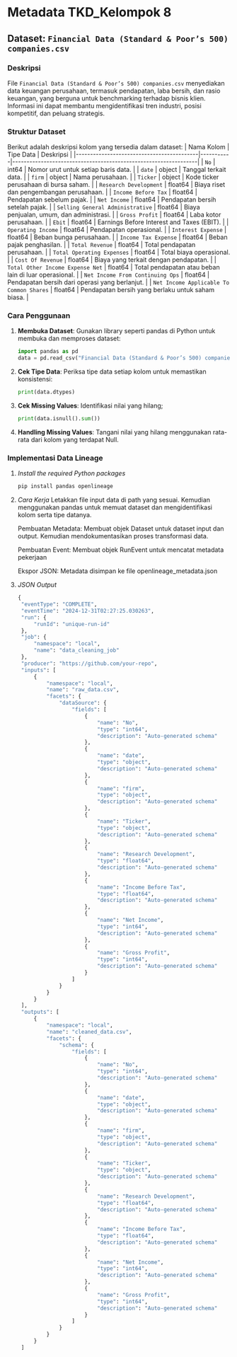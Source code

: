 # Metadata TKD_Kelompok 8

## Dataset: `Financial Data (Standard & Poor’s 500) companies.csv`

### Deskripsi
File `Financial Data (Standard & Poor’s 500) companies.csv` menyediakan data keuangan perusahaan, termasuk pendapatan, laba bersih, dan rasio keuangan, yang berguna untuk benchmarking terhadap bisnis klien. Informasi ini dapat membantu mengidentifikasi tren industri, posisi kompetitif, dan peluang strategis. 

### Struktur Dataset
Berikut adalah deskripsi kolom yang tersedia dalam dataset:
| Nama Kolom                                | Tipe Data | Deskripsi                                                       |
|-------------------------------------------|-----------|-----------------------------------------------------------------|
| `No`                                      | int64     | Nomor urut untuk setiap baris data.                             |
| `date`                                    | object    | Tanggal terkait data.                                           |
| `firm`                                    | object    | Nama perusahaan.                                                |
| `Ticker`                                  | object    | Kode ticker perusahaan di bursa saham.                          |
| `Research Development`                    | float64   | Biaya riset dan pengembangan perusahaan.                        |
| `Income Before Tax`                       | float64   | Pendapatan sebelum pajak.                                       |
| `Net Income`                              | float64   | Pendapatan bersih setelah pajak.                                |
| `Selling General Administrative`          | float64   | Biaya penjualan, umum, dan administrasi.                        |
| `Gross Profit`                            | float64   | Laba kotor perusahaan.                                          |
| `Ebit`                                    | float64   | Earnings Before Interest and Taxes (EBIT).                      |
| `Operating Income`                        | float64   | Pendapatan operasional.                                         |
| `Interest Expense`                        | float64   | Beban bunga perusahaan.                                         |
| `Income Tax Expense`                      | float64   | Beban pajak penghasilan.                                        |
| `Total Revenue`                           | float64   | Total pendapatan perusahaan.                                    |
| `Total Operating Expenses`                | float64   | Total biaya operasional.                                        |
| `Cost Of Revenue`                         | float64   | Biaya yang terkait dengan pendapatan.                           |
| `Total Other Income Expense Net`          | float64   | Total pendapatan atau beban lain di luar operasional.           |
| `Net Income From Continuing Ops`          | float64   | Pendapatan bersih dari operasi yang berlanjut.                  |
| `Net Income Applicable To Common Shares`  | float64   | Pendapatan bersih yang berlaku untuk saham biasa.               |


### Cara Penggunaan
1. **Membuka Dataset**:
   Gunakan library seperti pandas di Python untuk membuka dan memproses dataset:
      ```python
   import pandas as pd
   data = pd.read_csv("Financial Data (Standard & Poor’s 500) companies.csv")
      
2. **Cek Tipe Data**:
   Periksa tipe data setiap kolom untuk memastikan konsistensi:
   ```python
   print(data.dtypes)
   
4. **Cek Missing Values**:
   Identifikasi nilai yang hilang;
   ```python
   print(data.isnull().sum())
   
6. **Handling Missing Values**:
   Tangani nilai yang hilang menggunakan rata-rata dari kolom yang terdapat Null.

### Implementasi Data Lineage
1. *Install the required Python packages*
   ```python
   pip install pandas openlineage

2. *Cara Kerja*
   Letakkan file input data di path yang sesuai. Kemudian menggunakan pandas untuk memuat dataset dan mengidentifikasi kolom serta tipe datanya.
   
   Pembuatan Metadata: Membuat objek Dataset untuk dataset input dan output. Kemudian mendokumentasikan proses transformasi data.
   
   Pembuatan Event: Membuat objek RunEvent untuk mencatat metadata pekerjaan

   Ekspor JSON: Metadata disimpan ke file openlineage_metadata.json

3. *JSON Output*
   ```python
   {
    "eventType": "COMPLETE",
    "eventTime": "2024-12-31T02:27:25.030263",
    "run": {
        "runId": "unique-run-id"
    },
    "job": {
        "namespace": "local",
        "name": "data_cleaning_job"
    },
    "producer": "https://github.com/your-repo",
    "inputs": [
        {
            "namespace": "local",
            "name": "raw_data.csv",
            "facets": {
                "dataSource": {
                    "fields": [
                        {
                            "name": "No",
                            "type": "int64",
                            "description": "Auto-generated schema"
                        },
                        {
                            "name": "date",
                            "type": "object",
                            "description": "Auto-generated schema"
                        },
                        {
                            "name": "firm",
                            "type": "object",
                            "description": "Auto-generated schema"
                        },
                        {
                            "name": "Ticker",
                            "type": "object",
                            "description": "Auto-generated schema"
                        },
                        {
                            "name": "Research Development",
                            "type": "float64",
                            "description": "Auto-generated schema"
                        },
                        {
                            "name": "Income Before Tax",
                            "type": "float64",
                            "description": "Auto-generated schema"
                        },
                        {
                            "name": "Net Income",
                            "type": "int64",
                            "description": "Auto-generated schema"
                        },
                        {
                            "name": "Gross Profit",
                            "type": "int64",
                            "description": "Auto-generated schema"
                        }
                    ]
                }
            }
        }
    ],
    "outputs": [
        {
            "namespace": "local",
            "name": "cleaned_data.csv",
            "facets": {
                "schema": {
                    "fields": [
                        {
                            "name": "No",
                            "type": "int64",
                            "description": "Auto-generated schema"
                        },
                        {
                            "name": "date",
                            "type": "object",
                            "description": "Auto-generated schema"
                        },
                        {
                            "name": "firm",
                            "type": "object",
                            "description": "Auto-generated schema"
                        },
                        {
                            "name": "Ticker",
                            "type": "object",
                            "description": "Auto-generated schema"
                        },
                        {
                            "name": "Research Development",
                            "type": "float64",
                            "description": "Auto-generated schema"
                        },
                        {
                            "name": "Income Before Tax",
                            "type": "float64",
                            "description": "Auto-generated schema"
                        },
                        {
                            "name": "Net Income",
                            "type": "int64",
                            "description": "Auto-generated schema"
                        },
                        {
                            "name": "Gross Profit",
                            "type": "int64",
                            "description": "Auto-generated schema"
                        }
                    ]
                }
            }
        }
    ]
